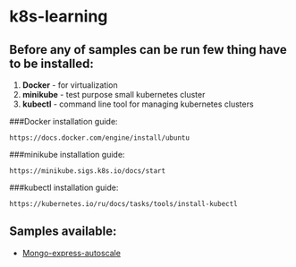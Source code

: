 k8s-learning
========

## Before any of samples can be run few thing have to be installed:

1. **Docker** - for virtualization
2. **minikube** - test purpose small kubernetes cluster
3. **kubectl** - command line tool for managing kubernetes clusters

###Docker installation guide:

```
https://docs.docker.com/engine/install/ubuntu
```

###minikube installation guide:

```
https://minikube.sigs.k8s.io/docs/start
```

###kubectl installation guide:

```
https://kubernetes.io/ru/docs/tasks/tools/install-kubectl
```


## Samples available:
- [Mongo-express-autoscale](https://github.com/Vincitore1402/k8s-learning/tree/master/mongo-express-autoscale)


